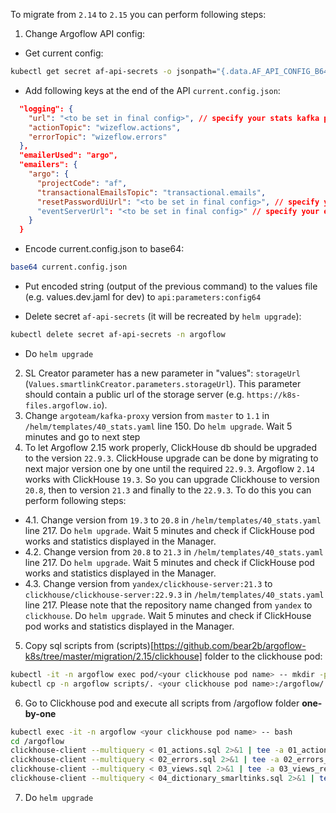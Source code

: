 To migrate from `2.14` to `2.15` you can perform following steps:

1. Change Argoflow API config:
- Get current config:
```bash
kubectl get secret af-api-secrets -o jsonpath="{.data.AF_API_CONFIG_B64}" -n argoflow | base64 -D | base64 -D ; echo "" > current.config.json
```
- Add following keys at the end of the API `current.config.json`:
```json
  "logging": {
    "url": "<to be set in final config>", // specify your stats kafka proxy service
    "actionTopic": "wizeflow.actions",
    "errorTopic": "wizeflow.errors"
  },
  "emailerUsed": "argo",
  "emailers": {
    "argo": {
      "projectCode": "af",
      "transactionalEmailsTopic": "transactional.emails",
      "resetPasswordUiUrl": "<to be set in final config>", // specify you UI reset password page. Should contain {code} and {languageId} placeholders. If you use ARGO Manager then just replace your host in this string: https://argoflow.io/reset-password?security-code={code}&lang-id={languageId}
      "eventServerUrl": "<to be set in final config>" // specify your event kafka proxy service
    }
  }
```
- Encode current.config.json to base64:
```bash
base64 current.config.json
```
- Put encoded string (output of the previous command) to the values file (e.g. values.dev.jaml for dev) to `api:parameters:config64`

- Delete secret `af-api-secrets` (it will be recreated by `helm upgrade`):
```bash
kubectl delete secret af-api-secrets -n argoflow
```
- Do `helm upgrade`

2. SL Creator parameter has a new parameter in "values": `storageUrl` (`Values.smartlinkCreator.parameters.storageUrl`). This parameter should contain a public url of the storage server (e.g. `https://k8s-files.argoflow.io`).
3. Change `argoteam/kafka-proxy` version from `master` to `1.1` in `/helm/templates/40_stats.yaml` line 150. 
Do `helm upgrade`. Wait 5 minutes and go to next step
4. To let Argoflow 2.15 work properly, ClickHouse db should be upgraded to the version `22.9.3`.
ClickHouse upgrade can be done by migrating to next major version one by one until the required `22.9.3`.
Argoflow `2.14` works with ClickHouse `19.3`. So you can upgrade Clickhouse to version `20.8`, then to version `21.3` and finally to the `22.9.3`. To do this you can perform following steps:
- 4.1. Change version from `19.3` to `20.8` in `/helm/templates/40_stats.yaml` line 217. Do `helm upgrade`. Wait 5 minutes and check if ClickHouse pod works and statistics displayed in the Manager.
- 4.2. Change version from `20.8` to `21.3` in `/helm/templates/40_stats.yaml` line 217. Do `helm upgrade`. Wait 5 minutes and check if ClickHouse pod works and statistics displayed in the Manager.
- 4.3. Change version from `yandex/clickhouse-server:21.3` to `clickhouse/clickhouse-server:22.9.3` in `/helm/templates/40_stats.yaml` line 217.
Please note that the repository name changed from `yandex` to `clickhouse`.
Do `helm upgrade`. Wait 5 minutes and check if ClickHouse pod works and statistics displayed in the Manager.
5. Copy sql scripts from (scripts)[https://github.com/bear2b/argoflow-k8s/tree/master/migration/2.15/clickhouse] folder to the clickhouse pod:
```bash
kubectl -it -n argoflow exec pod/<your clickhouse pod name> -- mkdir -p /argoflow
kubectl cp -n argoflow scripts/. <your clickhouse pod name>:/argoflow/.
```
6. Go to Clickhouse pod and execute all scripts from /argoflow folder **one-by-one**
```bash
kubectl exec -it -n argoflow <your clickhouse pod name> -- bash
cd /argoflow
clickhouse-client --multiquery < 01_actions.sql 2>&1 | tee -a 01_actions_result.txt
clickhouse-client --multiquery < 02_errors.sql 2>&1 | tee -a 02_errors_result.txt
clickhouse-client --multiquery < 03_views.sql 2>&1 | tee -a 03_views_result.txt
clickhouse-client --multiquery < 04_dictionary_smarltinks.sql 2>&1 | tee -a 04_dictionary_smarltinks_result.txt
```
7. Do `helm upgrade`
